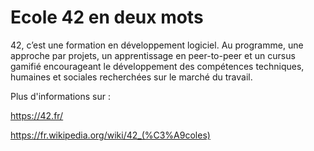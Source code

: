 # Ecole 42 en deux mots

42, c’est une formation en développement logiciel. Au programme, une approche par projets, un apprentissage en peer-to-peer et un cursus gamifié encourageant le développement des compétences techniques, humaines et sociales recherchées sur le marché du travail.

Plus d'informations sur :

https://42.fr/

https://fr.wikipedia.org/wiki/42_(%C3%A9coles)
